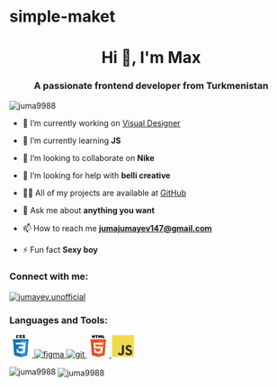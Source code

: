# simple-maket


<h1 align="center">Hi 👋, I'm Max</h1>
<h3 align="center">A passionate frontend developer from Turkmenistan</h3>

<p align="left"> <img src="https://komarev.com/ghpvc/?username=juma9988&label=Profile%20views&color=0e75b6&style=flat" alt="juma9988" /> </p>

- 🔭 I’m currently working on [Visual Designer](none)

- 🌱 I’m currently learning **JS**

- 👯 I’m looking to collaborate on **Nike**

- 🤝 I’m looking for help with **belli creative**

- 👨‍💻 All of my projects are available at [GitHub](GitHub)

- 💬 Ask me about **anything you want**

- 📫 How to reach me **jumajumayev147@gmail.com**

- ⚡ Fun fact **Sexy boy**

<h3 align="left">Connect with me:</h3>
<p align="left">
<a href="https://instagram.com/jumayev.unofficial" target="blank"><img align="center" src="https://raw.githubusercontent.com/rahuldkjain/github-profile-readme-generator/master/src/images/icons/Social/instagram.svg" alt="jumayev.unofficial" height="30" width="40" /></a>
</p>

<h3 align="left">Languages and Tools:</h3>
<p align="left"> <a href="https://www.w3schools.com/css/" target="_blank" rel="noreferrer"> <img src="https://raw.githubusercontent.com/devicons/devicon/master/icons/css3/css3-original-wordmark.svg" alt="css3" width="40" height="40"/> </a> <a href="https://www.figma.com/" target="_blank" rel="noreferrer"> <img src="https://www.vectorlogo.zone/logos/figma/figma-icon.svg" alt="figma" width="40" height="40"/> </a> <a href="https://git-scm.com/" target="_blank" rel="noreferrer"> <img src="https://www.vectorlogo.zone/logos/git-scm/git-scm-icon.svg" alt="git" width="40" height="40"/> </a> <a href="https://www.w3.org/html/" target="_blank" rel="noreferrer"> <img src="https://raw.githubusercontent.com/devicons/devicon/master/icons/html5/html5-original-wordmark.svg" alt="html5" width="40" height="40"/> </a> <a href="https://developer.mozilla.org/en-US/docs/Web/JavaScript" target="_blank" rel="noreferrer"> <img src="https://raw.githubusercontent.com/devicons/devicon/master/icons/javascript/javascript-original.svg" alt="javascript" width="40" height="40"/> </a> </p>

<p><img align="left" src="https://github-readme-stats.vercel.app/api/top-langs?username=juma9988&show_icons=true&theme=synthwave&locale=en&layout=compact" alt="juma9988" /></p>

<p>&nbsp;<img align="center" src="https://github-readme-stats.vercel.app/api?username=juma9988&show_icons=true&title_color=3230a1&text_color=f4cf80&locale=en" alt="juma9988" /></p>
